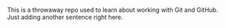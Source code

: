 This is a throwaway repo used to learn about working with Git and GitHub.
Just adding another sentence right here.
